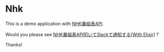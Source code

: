 # Nhk

This is a demo application with [NHK番組表API](http://api-portal.nhk.or.jp/).

Would you please see [NHK番組表API叩いてSlackで通知する[With Elixir]](https://qiita.com/56373e0bab428ae51a83) ?

Thanks!



